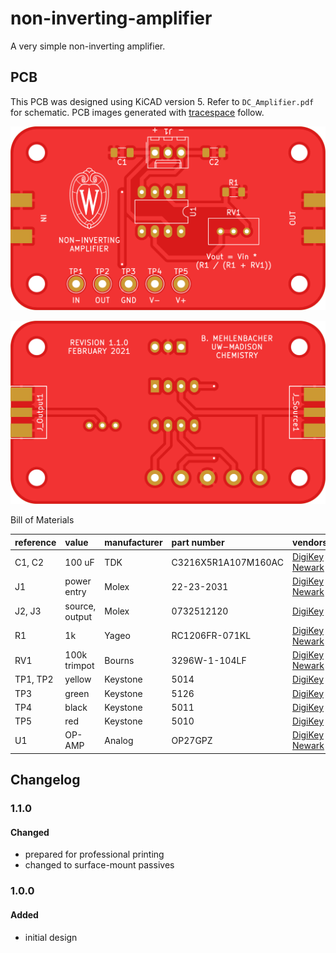 # non-inverting-amplifier

A very simple non-inverting amplifier.

## PCB

This PCB was designed using KiCAD version 5.
Refer to `DC_Amplifier.pdf` for schematic.
PCB images generated with [tracespace](https://github.com/tracespace/tracespace) follow.

![top](./top.png "PCB top view")

![bottom](./bottom.png "PCB bottom view")

Bill of Materials

| reference      | value          | manufacturer | part number          | vendors |
| :------------- | :------------- | :----------- | :------------------- | :------ |
| C1, C2         | 100 uF         | TDK          | C3216X5R1A107M160AC  | [DigiKey](https://www.digikey.com/en/products/detail/tdk-corporation/C3216X5R1A107M160AC/2444048) [Newark](https://www.newark.com/tdk/c3216x5r1a107m160ac/ceramic-capacitor-100uf-10v-x5r/dp/04X3294?st=c3216x5r1a107m160ac) |
| J1             | power entry    | Molex        | 22-23-2031           | [DigiKey](https://www.digikey.com/en/products/detail/molex/0022232031/26669?s=N4IgTCBcDa5gtGAzIgDEgjCAugXyA) [Newark](https://www.newark.com/molex/22-23-2031/connector-header-3pos-1row-2-54mm/dp/30C0862?ost=0022232031) |
| J2, J3         | source, output | Molex        | 0732512120           | [DigiKey](https://www.digikey.com/en/products/detail/molex/0732512120/1465158?s=N4IgTCBcDaIAQAYDsBmMBWAjGbCQF0BfIA) |
| R1             | 1k             | Yageo        | RC1206FR-071KL       | [DigiKey](https://www.digikey.com/en/products/detail/yageo/RC1206FR-071KL/728387?s=N4IgTCBcDaIAQCUDCBGMAGAbAMQQWnQHYUBpAGRAF0BfIA) [Newark](https://www.newark.com/yageo-phycomp/rc1206fr-071kl/thick-film-resistor-1kohm-250mw/dp/98K7619?st=rc1206fr-071kl) |
| RV1            | 100k trimpot   | Bourns       | 3296W-1-104LF        | [DigiKey](https://www.digikey.com/en/products/detail/bourns-inc/3296W-1-104LF/1088046?s=N4IgjCBcoLQBxVAYygMwIYBsDOBTANCAPZQDa4YCAugL42EBMZIAzAwJwBsA6jGHwAYALABkAYiFpA) [Newark](https://www.newark.com/bourns/3296w-1-104lf/trimmer-potentiometer-100kohm/dp/62J1426?st=3296w-1-104lf) |
| TP1, TP2       | yellow         | Keystone     | 5014                 | [DigiKey](https://www.digikey.com/en/products/detail/keystone-electronics/5014/255336) |
| TP3            | green          | Keystone     | 5126                 | [DigiKey](https://www.digikey.com/en/products/detail/keystone-electronics/5126/2170329) |
| TP4            | black          | Keystone     | 5011                 | [DigiKey](https://www.digikey.com/en/products/detail/keystone-electronics/5011/255333) |
| TP5            | red            | Keystone     | 5010                 | [DigiKey](https://www.digikey.com/en/products/detail/keystone-electronics/5010/255332) |
| U1             | OP-AMP         | Analog       | OP27GPZ              | [DigiKey](https://www.digikey.com/en/products/detail/analog-devices-inc/OP27GPZ/820340?s=N4IgTCBcDaIPYAcwHYDmCBeIC6BfIA) [Newark](https://www.newark.com/analog-devices/op27gpz/operational-amplifier-single-8/dp/34X1906?ost=op27gpz) |

## Changelog

### 1.1.0

#### Changed
- prepared for professional printing
- changed to surface-mount passives

### 1.0.0

#### Added
- initial design
